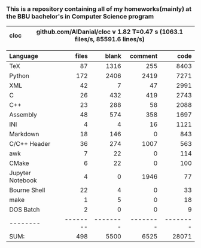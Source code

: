 ### This is a repository containing all of my homeworks(mainly) at the BBU bachelor's in Computer Science program


cloc|github.com/AlDanial/cloc v 1.82  T=0.47 s (1063.1 files/s, 85591.6 lines/s)
--- | ---

Language|files|blank|comment|code
:-------|-------:|-------:|-------:|-------:
TeX|87|1316|255|8403
Python|172|2406|2419|7271
XML|42|7|47|2991
C|26|432|419|2743
C++|23|288|58|2088
Assembly|48|574|358|1697
INI|4|4|16|1121
Markdown|18|146|0|843
C/C++ Header|36|274|1007|563
awk|7|22|0|114
CMake|6|22|0|100
Jupyter Notebook|4|0|1946|77
Bourne Shell|22|4|0|33
make|1|5|0|18
DOS Batch|2|0|0|9
--------|--------|--------|--------|--------
SUM:|498|5500|6525|28071

